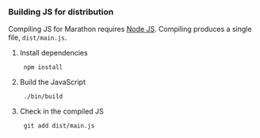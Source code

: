 ### Building JS for distribution

Compiling JS for Marathon requires [Node JS][node]. Compiling produces a single
file, `dist/main.js`.

1. Install dependencies

        npm install

2. Build the JavaScript

        ./bin/build

3. Check in the compiled JS

        git add dist/main.js

[node]: http://nodejs.org/download/
